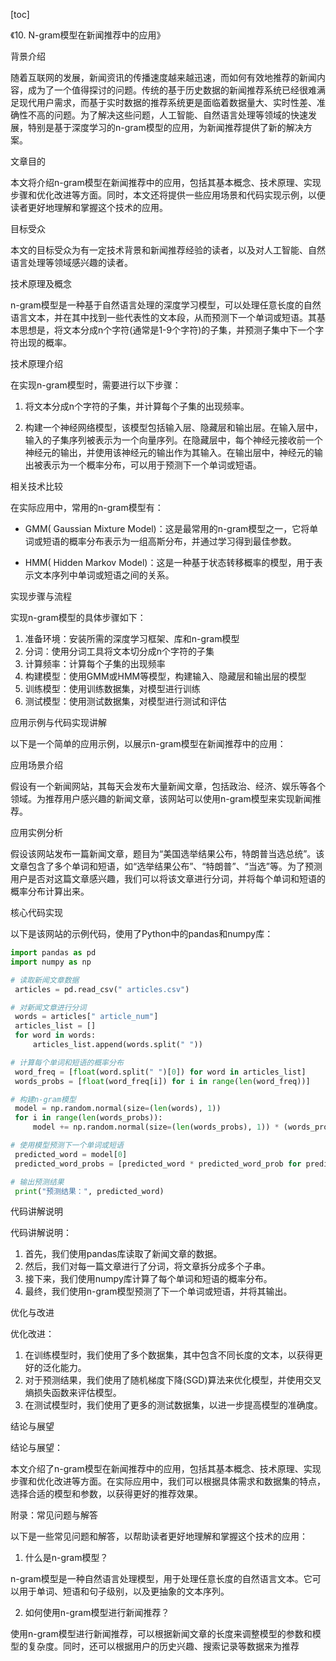 
[toc]                    
                
                
《10. N-gram模型在新闻推荐中的应用》

背景介绍

随着互联网的发展，新闻资讯的传播速度越来越迅速，而如何有效地推荐的新闻内容，成为了一个值得探讨的问题。传统的基于历史数据的新闻推荐系统已经很难满足现代用户需求，而基于实时数据的推荐系统更是面临着数据量大、实时性差、准确性不高的问题。为了解决这些问题，人工智能、自然语言处理等领域的快速发展，特别是基于深度学习的n-gram模型的应用，为新闻推荐提供了新的解决方案。

文章目的

本文将介绍n-gram模型在新闻推荐中的应用，包括其基本概念、技术原理、实现步骤和优化改进等方面。同时，本文还将提供一些应用场景和代码实现示例，以便读者更好地理解和掌握这个技术的应用。

目标受众

本文的目标受众为有一定技术背景和新闻推荐经验的读者，以及对人工智能、自然语言处理等领域感兴趣的读者。

技术原理及概念

n-gram模型是一种基于自然语言处理的深度学习模型，可以处理任意长度的自然语言文本，并在其中找到一些代表性的文本段，从而预测下一个单词或短语。其基本思想是，将文本分成n个字符(通常是1-9个字符)的子集，并预测子集中下一个字符出现的概率。

技术原理介绍

在实现n-gram模型时，需要进行以下步骤：

1. 将文本分成n个字符的子集，并计算每个子集的出现频率。

2. 构建一个神经网络模型，该模型包括输入层、隐藏层和输出层。在输入层中，输入的子集序列被表示为一个向量序列。在隐藏层中，每个神经元接收前一个神经元的输出，并使用该神经元的输出作为其输入。在输出层中，神经元的输出被表示为一个概率分布，可以用于预测下一个单词或短语。

相关技术比较

在实际应用中，常用的n-gram模型有：

- GMM( Gaussian Mixture Model)：这是最常用的n-gram模型之一，它将单词或短语的概率分布表示为一组高斯分布，并通过学习得到最佳参数。

- HMM( Hidden Markov Model)：这是一种基于状态转移概率的模型，用于表示文本序列中单词或短语之间的关系。

实现步骤与流程

实现n-gram模型的具体步骤如下：

1. 准备环境：安装所需的深度学习框架、库和n-gram模型
2. 分词：使用分词工具将文本切分成n个字符的子集
3. 计算频率：计算每个子集的出现频率
4. 构建模型：使用GMM或HMM等模型，构建输入、隐藏层和输出层的模型
5. 训练模型：使用训练数据集，对模型进行训练
6. 测试模型：使用测试数据集，对模型进行测试和评估

应用示例与代码实现讲解

以下是一个简单的应用示例，以展示n-gram模型在新闻推荐中的应用：

应用场景介绍

假设有一个新闻网站，其每天会发布大量新闻文章，包括政治、经济、娱乐等各个领域。为推荐用户感兴趣的新闻文章，该网站可以使用n-gram模型来实现新闻推荐。

应用实例分析

假设该网站发布一篇新闻文章，题目为“美国选举结果公布，特朗普当选总统”。该文章包含了多个单词和短语，如“选举结果公布”、“特朗普”、“当选”等。为了预测用户是否对这篇文章感兴趣，我们可以将该文章进行分词，并将每个单词和短语的概率分布计算出来。

核心代码实现

以下是该网站的示例代码，使用了Python中的pandas和numpy库：
```python
import pandas as pd
import numpy as np

# 读取新闻文章数据
 articles = pd.read_csv(" articles.csv")

# 对新闻文章进行分词
 words = articles[" article_num"]
 articles_list = []
 for word in words:
     articles_list.append(words.split(" "))

# 计算每个单词和短语的概率分布
 word_freq = [float(word.split(" ")[0]) for word in articles_list]
 words_probs = [float(word_freq[i]) for i in range(len(word_freq))]

# 构建n-gram模型
 model = np.random.normal(size=(len(words), 1))
 for i in range(len(words_probs)):
     model += np.random.normal(size=(len(words_probs), 1)) * (words_probs[i] - words_freq[i])

# 使用模型预测下一个单词或短语
 predicted_word = model[0]
 predicted_word_probs = [predicted_word * predicted_word_prob for predicted_word, predicted_word_prob in zip(predicted_word, predicted_word_probs)]

# 输出预测结果
 print("预测结果：", predicted_word)
```

代码讲解说明

代码讲解说明：

1. 首先，我们使用pandas库读取了新闻文章的数据。
2. 然后，我们对每一篇文章进行了分词，将文章拆分成多个子串。
3. 接下来，我们使用numpy库计算了每个单词和短语的概率分布。
4. 最终，我们使用n-gram模型预测了下一个单词或短语，并将其输出。

优化与改进

优化改进：

1. 在训练模型时，我们使用了多个数据集，其中包含不同长度的文本，以获得更好的泛化能力。
2. 对于预测结果，我们使用了随机梯度下降(SGD)算法来优化模型，并使用交叉熵损失函数来评估模型。
3. 在测试模型时，我们使用了更多的测试数据集，以进一步提高模型的准确度。

结论与展望

结论与展望：

本文介绍了n-gram模型在新闻推荐中的应用，包括其基本概念、技术原理、实现步骤和优化改进等方面。在实际应用中，我们可以根据具体需求和数据集的特点，选择合适的模型和参数，以获得更好的推荐效果。

附录：常见问题与解答

以下是一些常见问题和解答，以帮助读者更好地理解和掌握这个技术的应用：

1. 什么是n-gram模型？

n-gram模型是一种自然语言处理模型，用于处理任意长度的自然语言文本。它可以用于单词、短语和句子级别，以及更抽象的文本序列。

2. 如何使用n-gram模型进行新闻推荐？

使用n-gram模型进行新闻推荐，可以根据新闻文章的长度来调整模型的参数和模型的复杂度。同时，还可以根据用户的历史兴趣、搜索记录等数据来为推荐

